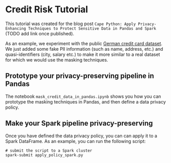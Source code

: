 # Credit Risk Tutorial

This tutorial was created for the blog post `Cape Python: Apply Privacy-Enhancing Techniques to Protect Sensitive Data in Pandas and Spark` (TODO add link once published).

As an example, we experiment with the public [German credit card dataset](https://archive.ics.uci.edu/ml/datasets/statlog+(german+credit+data)). We just added some fake PII information (such as name, address, etc.) and quasi-identifiers (city, salary etc.) to make it more similar to a real dataset for which we would use the masking techniques. 

## Prototype your privacy-preserving pipeline in Pandas

The notebook `mask_credit_data_in_pandas.ipynb` shows you how you can prototype the masking techniques in Pandas, and then define a data privacy policy.

## Make your Spark pipeline privacy-preserving
Once you have defined the data privacy policy, you can can apply it to a Spark DataFrame. As an example, you can run the following script:
```
# submit the script to a Spark cluster
spark-submit apply_policy_spark.py
```
